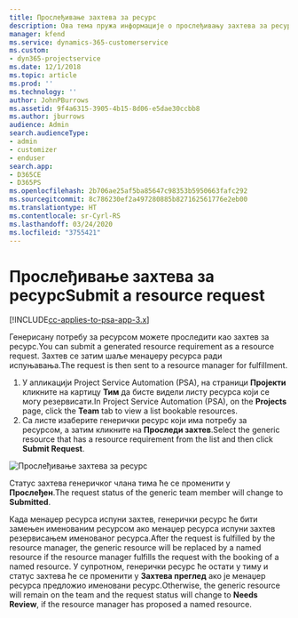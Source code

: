```yaml
---
title: Прослеђивање захтева за ресурс
description: Ова тема пружа информације о прослеђивању захтева за ресурс пројекта.
manager: kfend
ms.service: dynamics-365-customerservice
ms.custom:
- dyn365-projectservice
ms.date: 12/1/2018
ms.topic: article
ms.prod: ''
ms.technology: ''
author: JohnPBurrows
ms.assetid: 9f4a6315-3905-4b15-8d06-e5dae30ccbb8
ms.author: jburrows
audience: Admin
search.audienceType:
- admin
- customizer
- enduser
search.app:
- D365CE
- D365PS
ms.openlocfilehash: 2b706ae25af5ba85647c98353b5950663fafc292
ms.sourcegitcommit: 8c786230ef2a497280885b827162561776e2eb00
ms.translationtype: HT
ms.contentlocale: sr-Cyrl-RS
ms.lasthandoff: 03/24/2020
ms.locfileid: "3755421"
---
```

# <a name="submit-a-resource-request"></a><span data-ttu-id="f45f4-103">Прослеђивање захтева за ресурс</span><span class="sxs-lookup"><span data-stu-id="f45f4-103">Submit a resource request</span></span>

[!INCLUDE[cc-applies-to-psa-app-3.x](../includes/cc-applies-to-psa-app-3x.md)]

<span data-ttu-id="f45f4-104">Генерисану потребу за ресурсом можете проследити као захтев за ресурс.</span><span class="sxs-lookup"><span data-stu-id="f45f4-104">You can submit a generated resource requirement as a resource request.</span></span> <span data-ttu-id="f45f4-105">Захтев се затим шаље менаџеру ресурса ради испуњавања.</span><span class="sxs-lookup"><span data-stu-id="f45f4-105">The request is then sent to a resource manager for fulfillment.</span></span>

1. <span data-ttu-id="f45f4-106">У апликацији Project Service Automation (PSA), на страници **Пројекти** кликните на картицу **Тим** да бисте видели листу ресурса који се могу резервисати.</span><span class="sxs-lookup"><span data-stu-id="f45f4-106">In Project Service Automation (PSA), on the **Projects** page, click the **Team** tab to view a list bookable resources.</span></span> 
2. <span data-ttu-id="f45f4-107">Са листе изаберите генерички ресурс који има потребу за ресурсом, а затим кликните на **Проследи захтев**.</span><span class="sxs-lookup"><span data-stu-id="f45f4-107">Select the generic resource that has a resource requirement from the list and then click **Submit Request**.</span></span>

![Прослеђивање захтева за ресурс](media/RM-how-to-18.png)

<span data-ttu-id="f45f4-109">Статус захтева генеричког члана тима ће се променити у **Прослеђен**.</span><span class="sxs-lookup"><span data-stu-id="f45f4-109">The request status of the generic team member will change to **Submitted**.</span></span>

<span data-ttu-id="f45f4-110">Када менаџер ресурса испуни захтев, генерички ресурс ће бити замењен именованим ресурсом ако менаџер ресурса испуни захтев резервисањем именованог ресурса.</span><span class="sxs-lookup"><span data-stu-id="f45f4-110">After the request is fulfilled by the resource manager, the generic resource will be replaced by a named resource if the resource manager fulfills the request with the booking of a named resource.</span></span> <span data-ttu-id="f45f4-111">У супротном, генерички ресурс ће остати у тиму и статус захтева ће се променити у **Захтева преглед** ако је менаџер ресурса предложио именовани ресурс.</span><span class="sxs-lookup"><span data-stu-id="f45f4-111">Otherwise, the generic resource will remain on the team and the request status will change to **Needs Review**, if the resource manager has proposed a named resource.</span></span>

